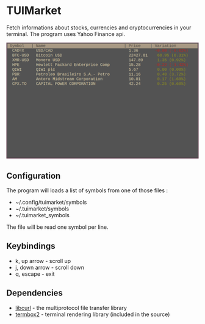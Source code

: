 # TUIMarket

Fetch informations about stocks, currencies and cryptocurrencies in your terminal.
The program uses Yahoo Finance api.

![pic0](./img/img.png)

## Configuration

The program will loads a list of symbols from one of those files :

* ~/.config/tuimarket/symbols
* ~/.tuimarket/symbols
* ~/.tuimarket_symbols

The file will be read one symbol per line.

## Keybindings

* k, up arrow	- scroll up
* j, down arrow	- scroll down
* q, escape	- exit

## Dependencies

* [libcurl][0] - the multiprotocol file transfer library
* [termbox2][1] - terminal rendering library (included in the source)

[0]: https://curl.se/libcurl/
[1]: https://github.com/termbox/termbox2
